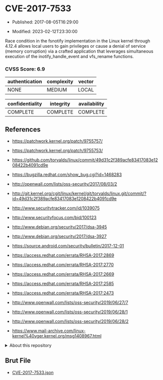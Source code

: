 # CVE-2017-7533

- Published: 2017-08-05T16:29:00

- Modified: 2023-02-12T23:30:00

Race condition in the fsnotify implementation in the Linux kernel through 4.12.4 allows local users to gain privileges or cause a denial of service (memory corruption) via a crafted application that leverages simultaneous execution of the inotify_handle_event and vfs_rename functions.

### CVSS Score: **6.9**

| authentication | complexity | vector |
| --- | --- | --- |
| NONE | MEDIUM | LOCAL |

| confidentiality | integrity | availability |
| --- | --- | --- |
| COMPLETE | COMPLETE | COMPLETE |

## References

* https://patchwork.kernel.org/patch/9755757/

* https://patchwork.kernel.org/patch/9755753/

* https://github.com/torvalds/linux/commit/49d31c2f389acfe83417083e1208422b4091cd9e

* https://bugzilla.redhat.com/show_bug.cgi?id=1468283

* http://openwall.com/lists/oss-security/2017/08/03/2

* http://git.kernel.org/cgit/linux/kernel/git/torvalds/linux.git/commit/?id=49d31c2f389acfe83417083e1208422b4091cd9e

* http://www.securitytracker.com/id/1039075

* http://www.securityfocus.com/bid/100123

* http://www.debian.org/security/2017/dsa-3945

* http://www.debian.org/security/2017/dsa-3927

* https://source.android.com/security/bulletin/2017-12-01

* https://access.redhat.com/errata/RHSA-2017:2869

* https://access.redhat.com/errata/RHSA-2017:2770

* https://access.redhat.com/errata/RHSA-2017:2669

* https://access.redhat.com/errata/RHSA-2017:2585

* https://access.redhat.com/errata/RHSA-2017:2473

* http://www.openwall.com/lists/oss-security/2019/06/27/7

* http://www.openwall.com/lists/oss-security/2019/06/28/1

* http://www.openwall.com/lists/oss-security/2019/06/28/2

* https://www.mail-archive.com/linux-kernel%40vger.kernel.org/msg1408967.html

<details>
<summary>About this repository</summary> 

  This repository is part of the project [Live Hack CVE](https://github.com/Live-Hack-CVE). Main website can be found [www.live-hack.org](https://www.live-hack.org) 
  
  Made by [Sn0wAlice](https://github.com/Sn0wAlice) for the people that care about security and need to have a feed of the latest CVEs. Hope you enjoy it, don't forget to star the repo and follow me on [Twitter](https://twitter.com/Sn0wAlice) and [Github](https://github.com/Sn0wAlice). And that is my [personnal website](https://www.alice-snow.me/)

  - [Home Page](https://github.com/Live-Hack-CVE)
  - [Framework](https://github.com/Live-Hack-CVE/cve-framework)
  - [CVE database](https://github.com/Live-Hack-CVE/full_database)
  - [Changelog](https://github.com/Live-Hack-CVE/Changelog)
</details>

## Brut File

* [CVE-2017-7533.json](https://raw.githubusercontent.com/Live-Hack-CVE/full_database/main/cves/2017/CVE-2017-7533.json)

